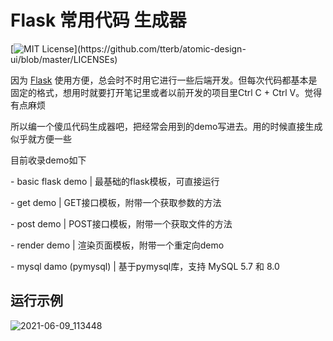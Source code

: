 # Flask 常用代码 生成器

[![MIT License](https://img.shields.io/apm/l/atomic-design-ui.svg?)](https://github.com/tterb/atomic-design-ui/blob/master/LICENSEs)



因为 [Flask](https://flask.palletsprojects.com/en/2.0.x/) 使用方便，总会时不时用它进行一些后端开发。但每次代码都基本是固定的格式，想用时就要打开笔记里或者以前开发的项目里Ctrl C + Ctrl V。觉得有点麻烦  



所以编一个傻瓜代码生成器吧，把经常会用到的demo写进去。用的时候直接生成似乎就方便一些  



目前收录demo如下

\- basic flask demo | 最基础的flask模板，可直接运行

\- get demo | GET接口模板，附带一个获取参数的方法

\- post demo | POST接口模板，附带一个获取文件的方法

\- render demo | 渲染页面模板，附带一个重定向demo

\- mysql damo (pymysql) | 基于pymysql库，支持 MySQL 5.7 和 8.0

## 运行示例

![2021-06-09_113448](https://jjydxfs.oss-cn-beijing.aliyuncs.com/md/2021-06-09_113448.jpg)